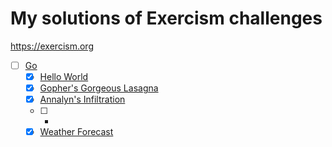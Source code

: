 # My solutions of Exercism challenges

<https://exercism.org>

- [ ] [Go](https://exercism.org/tracks/go)
  - [x] [Hello World](https://exercism.org/tracks/go/exercises/hello-world)
  - [x] [Gopher's Gorgeous Lasagna](https://exercism.org/tracks/go/exercises/lasagna)
  - [x] [Annalyn's Infiltration](https://exercism.org/tracks/go/exercises/annalyns-infiltration)
  - [ ] -
  - [x] [Weather Forecast](https://exercism.org/tracks/go/exercises/weather-forecast)
